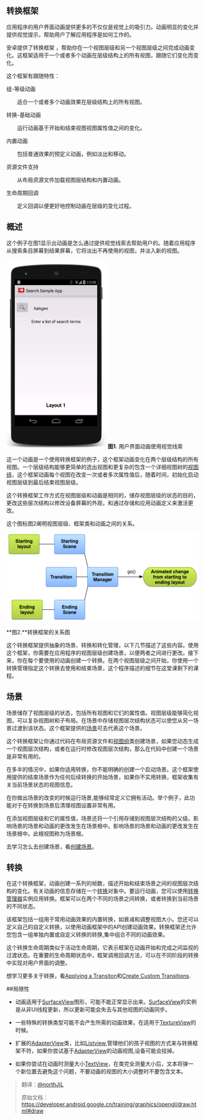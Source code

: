 ## 转换框架

应用程序的用户界面动画提供更多的不仅仅是视觉上的吸引力。动画明显的变化并提供视觉提示，帮助用户了解应用程序是如何工作的。

安卓提供了转换框架 ，帮助你在一个视图层级和另一个视图层级之间完成动画变化。这框架适用于一个或者多个动画在层级结构上的所有视图，跟随它们变化而变化。

这个框架有跟随特性：

组-等级动画

　　适合一个或者多个动画效果在层级结构上的所有视图。

转换-基础动画

　　运行动画基于开始和结束视图视图属性值之间的变化。

内置动画

　　包括普通效果的预定义动画，例如淡出和移动。

资源文件支持

　　从布局资源文件加载视图层结构和内置动画。

生命周期回调

　　定义回调以便更好地控制动画在层级的变化过程。

## 概述

这个例子在图1显示出动画是怎么通过提供视觉线索去帮助用户的。随着应用程序从搜索条目屏幕到结果屏幕，它将淡出不再使用的视图，并淡入新的视图。

![image](transition_sample.png)
**图1.** 用户界面动画使用视觉线索

这一个动画是一个使用转换框架的例子，这个框架动画变化在两个层级结构的所有视图。一个层级结构能够更简单的选出视图和更复杂的包含一个详细视图树的[视图组](https://developer.android.google.cn/reference/android/view/ViewGroup.html)，这个框架动画每个视图在改变一次或者多次属性值后，随着时间，初始化启动视图层级到最后结束视图层级。

这个转换框架工作方式在视图层级和动画是相同的，储存视图层级的状态的目的，更改这些层次结构以修改设备屏幕的外观，和通过存储和应用动画定义来激活更改。

这个图标图2阐明视图层级、框架类和动画之间的关系。

![image](transitions_diagram.png)

**图2.**转换框架的关系图

这个转换框架提供抽象的场景、转换和转化管理，以下几节描述了这些内容。使用这个框架，你需要在应用程序的视图层级创建场景，以便两者之间进行更改。接下来，你在每个要使用的动画创建一个转换。在两个视图层级之间开始，你使用一个转换管理指定这个转换去使用和结束场景，这个程序描述的细节在这堂课剩下的课程。

## 场景

场景储存了视图层级的状态，包括所有视图和它们的属性值。视图层级能够简化视图，可以复杂视图树和子布局。在场景中存储视图层次结构状态可以使您从另一场景过渡到该状态。这个框架提供的[场景](https://developer.android.google.cn/reference/android/transition/Scene.html)可去代表这个场景。

这个转换框架让你通过代码在布局资源文件和[视图组](https://developer.android.google.cn/reference/android/view/ViewGroup.html)类创建场景，如果您动态生成一个视图层次结构，或者在运行时修改视图层次结构，那么在代码中创建一个场景是非常有用的。

在多半的情况中，如果你适用转换，你不能明确的创建一个启动场景。这个框架使用提供的结束场景作为任何后续转换的开始场景，如果你不实用转换，框架收集有关当前场景状态的视图信息。

在你做出场景的改变的时候运行场景,能够经常定义它拥有活动。举个例子，此功能对于在转换到场景后清理视图设置非常有用。

在添加视图层级和它的属性值，场景还将一个引用存储到视图层次结构的父级。影响场景的场景和动画的更改发生在场景根中。影响场景的场景和动画的更改发生在场景根中。此根视图称为场景根。

去学习怎么去创建场景，看[创建场景](https://developer.android.google.cn/training/transitions/scenes.html)。

## 转换

在这个转换框架，动画创建一系列的帧数，描述开始和结束场景之间的视图层次结构的变化。有关动画的信息存储在一个[转换](https://developer.android.google.cn/reference/android/transition/Transition.html)对象中。要运行动画，您可以使用[转换管理器](https://developer.android.google.cn/reference/android/transition/TransitionManager.html)实例应用转换。框架可以在两个不同的场景之间转换，或者转换到当前场景的不同状态。

该框架包括一组用于常用动画效果的内置转换，如衰减和调整视图大小。您还可以定义自己的自定义转换，以使用动画框架中的API创建动画效果。转换框架还允许您包含一组单独内置或自定义转换的转换,集中组合不同的动画效果。

这个转换生命周期类似于活动生命周期，它表示框架在动画开始和完成之间监视的过渡状态。在重要的生命周期状态中，框架调用回调方法，可以在不同阶段的转换中实现对用户界面的调整。

想学习更多关于转换，看[Applying a Transiton](https://developer.android.google.cn/training/transitions/transitions.html)和[Create Custom Transitions](https://developer.android.google.cn/training/transitions/custom-transitions.html).

##局限性

 - 动画适用于[SurfaceView](https://developer.android.google.cn/reference/android/view/SurfaceView.html)图形，可能不能正常显示出来。[SurfaceView](https://developer.android.google.cn/reference/android/view/SurfaceView.html)的实例是从非UI线程更新，所以更新可能会失去与其他视图的动画同步。
 
 - 一些特殊的转换类型可能不会产生所需的动画效果，在适用于[TextureView]()的时候。
 
 - 扩展的[AdapterView](https://developer.android.google.cn/reference/android/widget/AdapterView.html)类，比如[Listview](https://developer.android.google.cn/reference/android/widget/ListView.html),管理他们的孩子视图的方式来与转换框架不符，如果你尝试基于[AdapterView](https://developer.android.google.cn/reference/android/widget/AdapterView.html)的动画视图,设备可能会挂掉。
 
 - 如果你尝试在动画时测量大小[TextView](https://developer.android.google.cn/reference/android/widget/TextView.html)，在类完全测量大小后，文本将弹一个新位置去避免这个问题，不要动画的视图的大小调整时不要包含文本。

>翻译：[@northJjL](https://github.com/northJjL)  
>     
>原始文档：<https://developer.android.google.cn/training/graphics/opengl/draw.html#draw>
